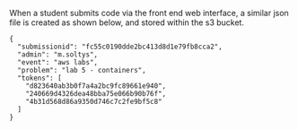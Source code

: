 When a student submits code via the front end web interface, a similar json file is created as shown below, and stored within the s3 bucket.

```
{
  "submissionid": "fc55c0190dde2bc413d8d1e79fb8cca2",
  "admin": "m.soltys",
  "event": "aws labs",
  "problem": "lab 5 - containers",
  "tokens": [
    "d823640ab3b0f7a4a2bc9fc89661e940",
    "240669d4326dea48bba75e066b90b76f",
    "4b31d568d86a9350d746c7c2fe9bf5c8"
  ]
}
```